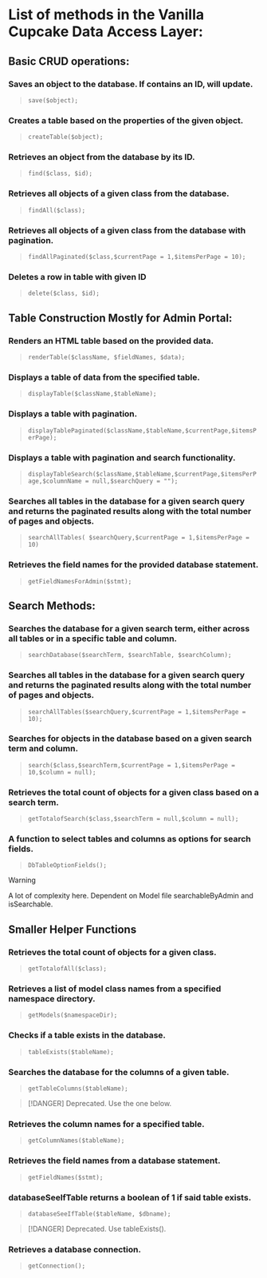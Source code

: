 # List of methods in the Vanilla Cupcake Data Access Layer:

## Basic CRUD operations:

### Saves an object to the database. If contains an ID, will update.

> `save($object);`

### Creates a table based on the properties of the given object.

>  `createTable($object);`

### Retrieves an object from the database by its ID.

> `find($class, $id);`

### Retrieves all objects of a given class from the database.

> `findAll($class);`

### Retrieves all objects of a given class from the database with pagination.

> `findAllPaginated($class,$currentPage = 1,$itemsPerPage = 10);`

### Deletes a row in table with given ID

> `delete($class, $id);`

## Table Construction Mostly for Admin Portal:

### Renders an HTML table based on the provided data.

> `renderTable($className, $fieldNames, $data);`

### Displays a table of data from the specified table.

> `displayTable($className,$tableName);`

### Displays a table with pagination.

> `displayTablePaginated($className,$tableName,$currentPage,$itemsPerPage);`

### Displays a table with pagination and search functionality.

> `displayTableSearch($className,$tableName,$currentPage,$itemsPerPage,$columnName = null,$searchQuery = "");` 

### Searches all tables in the database for a given search query and returns the paginated results along with the total number of pages and objects.

> `searchAllTables( $searchQuery,$currentPage = 1,$itemsPerPage = 10)` 

### Retrieves the field names for the provided database statement.

> `getFieldNamesForAdmin($stmt);`

## Search Methods:

### Searches the database for a given search term, either across all tables or in a specific table and column.

> `searchDatabase($searchTerm, $searchTable, $searchColumn);`

### Searches all tables in the database for a given search query and returns the paginated results along with the total number of pages and objects.

> `searchAllTables($searchQuery,$currentPage = 1,$itemsPerPage = 10);`

### Searches for objects in the database based on a given search term and column.

> `search($class,$searchTerm,$currentPage = 1,$itemsPerPage = 10,$column = null);`

### Retrieves the total count of objects for a given class based on a search term.

> `getTotalofSearch($class,$searchTerm = null,$column = null);`

### A function to select tables and columns as options for search fields.

> `DbTableOptionFields();`

> [!WARNING]
> A lot of complexity here.
> Dependent on Model file searchableByAdmin and isSearchable.

## Smaller Helper Functions

### Retrieves the total count of objects for a given class.

> `getTotalofAll($class);`

### Retrieves a list of model class names from a specified namespace directory.

> `getModels($namespaceDir);`

### Checks if a table exists in the database.

> `tableExists($tableName);`

### Searches the database for the columns of a given table.

> `getTableColumns($tableName);`

> [!DANGER]
> Deprecated. Use the one below.

### Retrieves the column names for a specified table.

> `getColumnNames($tableName);`
> 

### Retrieves the field names from a database statement.

> `getFieldNames($stmt);`

### databaseSeeIfTable returns a boolean of 1 if said table exists.

> `databaseSeeIfTable($tableName, $dbname);`

> [!DANGER]
> Deprecated. Use tableExists().

### Retrieves a database connection.

> `getConnection();`
